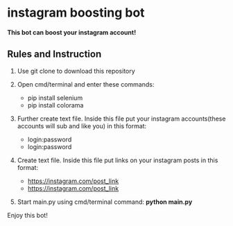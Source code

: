 # instagram boosting bot

#### This bot can boost your instagram account!

## Rules and Instruction

1) Use git clone to download this repository
2) Open cmd/terminal and enter these commands:
    * pip install selenium
    * pip install colorama
3) Further create text file. Inside this file put your instagram accounts(these accounts will sub and like you) in this format: 
    + login:password
    + login:password

4) Create text file. Inside this file put links on your instagram posts in this format:
    + https://instagram.com/post_link
    + https://instagram.com/post_link
5) Start main.py using cmd/terminal command: **python main.py**

Enjoy this bot!
